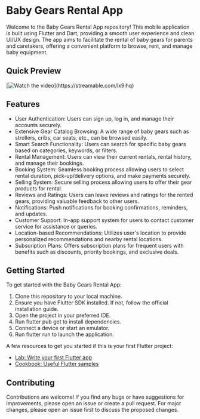 # Baby Gears Rental App

Welcome to the Baby Gears Rental App repository! This mobile application is built using Flutter and Dart, providing a smooth user experience and clean UI/UX design. The app aims to facilitate the rental of baby gears for parents and caretakers, offering a convenient platform to browse, rent, and manage baby equipment.



## Quick Preview

[![Watch the video](https://github.com/youssifsamir/BabyGear-App/assets/113045942/9b7e70b0-fb85-4e96-8e33-82eaa9c00671")](https://streamable.com/lx9ihq)


## Features

- User Authentication: Users can sign up, log in, and manage their accounts securely.
- Extensive Gear Catalog Browsing: A wide range of baby gears such as strollers, cribs, car seats, etc., can be browsed easily.
- Smart Search Functionality: Users can search for specific baby gears based on categories, keywords, or filters.
- Rental Management: Users can view their current rentals, rental history, and manage their bookings.
- Booking System: Seamless booking process allowing users to select rental duration, pick-up/delivery options, and make payments securely.
- Selling System: Secure selling process allowing users to offer their gear products for rental.
- Reviews and Ratings: Users can leave reviews and ratings for the rented gears, providing valuable feedback to other users.
- Notifications: Push notifications for booking confirmations, reminders, and updates.
- Customer Support: In-app support system for users to contact customer service for assistance or queries.
- Location-based Recommendations: Utilizes user's location to provide personalized recommendations and nearby rental locations.
- Subscription Plans: Offers subscription plans for frequent users with benefits such as discounts, priority bookings, and exclusive deals.



## Getting Started

To get started with the Baby Gears Rental App:

  1. Clone this repository to your local machine.
  2. Ensure you have Flutter SDK installed. If not, follow the official installation guide.
  3. Open the project in your preferred IDE.
  4. Run flutter pub get to install dependencies.
  5. Connect a device or start an emulator.
  6. Run flutter run to launch the application.

A few resources to get you started if this is your first Flutter project:

- [Lab: Write your first Flutter app](https://docs.flutter.dev/get-started/codelab)
- [Cookbook: Useful Flutter samples](https://docs.flutter.dev/cookbook)



## Contributing

Contributions are welcome! If you find any bugs or have suggestions for improvements, please open an issue or create a pull request. For major changes, please open an issue first to discuss the proposed changes.


